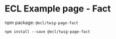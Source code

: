 # ECL Example page - Fact

npm package: `@ecl/twig-page-fact`

```shell
npm install --save @ecl/twig-page-fact
```
